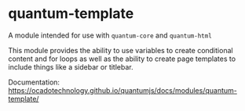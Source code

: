 # quantum-template

A module intended for use with `quantum-core` and `quantum-html`

This module provides the ability to use variables to create conditional content
and for loops as well as the ability to create page templates to include things
like a sidebar or titlebar.

Documentation:
https://ocadotechnology.github.io/quantumjs/docs/modules/quantum-template/
